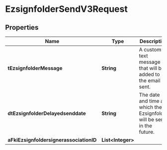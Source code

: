 

# EzsignfolderSendV3Request

## Properties

Name | Type | Description | Notes
------------ | ------------- | ------------- | -------------
**tEzsignfolderMessage** | **String** | A custom text message that will be added to the email sent. | 
**dtEzsignfolderDelayedsenddate** | **String** | The date and time at which the Ezsignfolder will be sent in the future. |  [optional]
**aFkiEzsignfoldersignerassociationID** | **List&lt;Integer&gt;** |  | 




